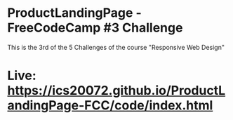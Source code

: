 # ProductLandingPage - FreeCodeCamp #3 Challenge
This is the 3rd of the 5 Challenges of the course "Responsive Web Design"

# Live: https://ics20072.github.io/ProductLandingPage-FCC/code/index.html

